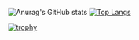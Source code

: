 ![Anurag's GitHub stats](https://github-readme-stats.vercel.app/api?username=sho-ts&show_icons=true&theme=radical)
[![Top Langs](https://github-readme-stats.vercel.app/api/top-langs/?username=sho-ts&hide=blade&theme=radical)](https://github.com/anuraghazra/github-readme-stats)

[![trophy](https://github-profile-trophy.vercel.app/?username=sho-ts&theme=onedark)](https://github.com/sho-ts/github-profile-trophy)
